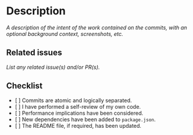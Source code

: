 # Description

*A description of the intent of the work contained on the commits, with an optional background context, screenshots, etc.*

## Related issues

*List any related issue(s) and/or PR(s).*

## Checklist

* \[ ] Commits are atomic and logically separated.
* \[ ] I have performed a self-review of my own code.
* \[ ] Performance implications have been considered.
* \[ ] New dependencies have been added to `package.json`.
* \[ ] The README file, if required, has been updated.
